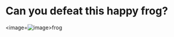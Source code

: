 # Can you defeat this happy frog?
<image=![image](https://github.com/user-attachments/assets/475d09a5-3422-4df8-84a2-f6073523b162)>frog<image>
